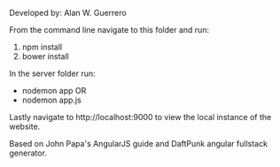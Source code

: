 Developed by:
Alan W. Guerrero

From the command line navigate to this folder and run:
1. npm install
2. bower install

In the server folder run:
- nodemon app 
OR 
- nodemon app.js

Lastly navigate to http://localhost:9000 to view the local instance of the website.

Based on John Papa's AngularJS guide and DaftPunk angular fullstack generator.